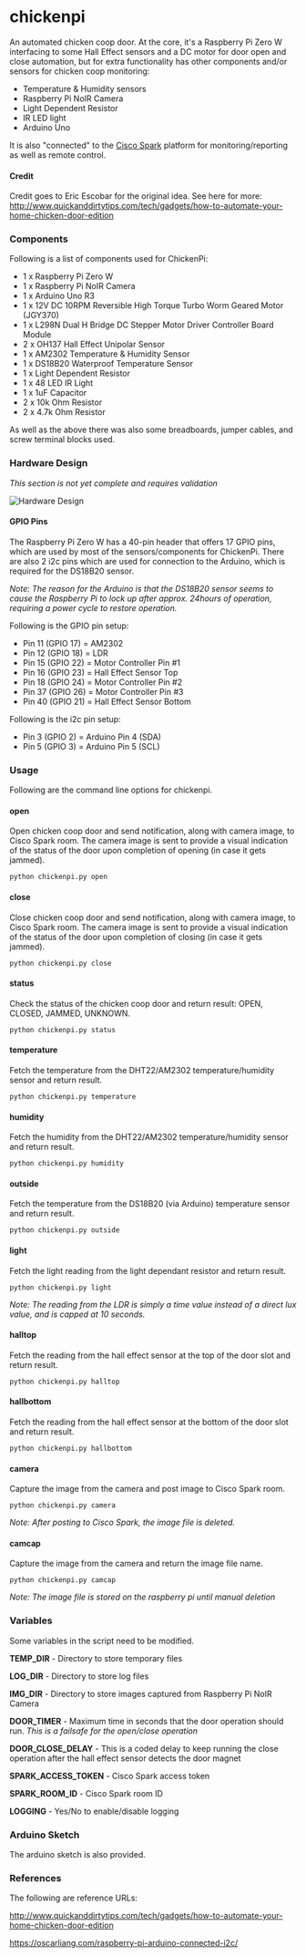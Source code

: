 # chickenpi

An automated chicken coop door.  At the core, it's a Raspberry Pi Zero W interfacing to some Hall Effect sensors and a DC motor for door open and close automation, but for extra functionality has other components and/or sensors for chicken coop monitoring:

- Temperature & Humidity sensors
- Raspberry Pi NoIR Camera
- Light Dependent Resistor
- IR LED light
- Arduino Uno

It is also "connected" to the [Cisco Spark](https://www.ciscospark.com/) platform for monitoring/reporting as well as remote control.

#### Credit
Credit goes to Eric Escobar for the original idea.  See here for more: http://www.quickanddirtytips.com/tech/gadgets/how-to-automate-your-home-chicken-door-edition

### Components

Following is a list of components used for ChickenPi:

- 1 x Raspberry Pi Zero W
- 1 x Raspberry Pi NoIR Camera
- 1 x Arduino Uno R3
- 1 x 12V DC 10RPM Reversible High Torque Turbo Worm Geared Motor (JGY370)
- 1 x L298N Dual H Bridge DC Stepper Motor Driver Controller Board Module
- 2 x OH137 Hall Effect Unipolar Sensor
- 1 x AM2302 Temperature & Humidity Sensor
- 1 x DS18B20 Waterproof Temperature Sensor
- 1 x Light Dependent Resistor
- 1 x 48 LED IR Light
- 1 x 1uF Capacitor
- 2 x 10k Ohm Resistor
- 2 x 4.7k Ohm Resistor

As well as the above there was also some breadboards, jumper cables, and screw terminal blocks used.

### Hardware Design

_This section is not yet complete and requires validation_

![Hardware Design](ChickenPi-Board-Rev1_bb.jpg)

#### GPIO Pins

The Raspberry Pi Zero W has a 40-pin header that offers 17 GPIO pins, which are used by most of the sensors/components for ChickenPi.
There are also 2 i2c pins which are used for connection to the Arduino, which is required for the DS18B20 sensor.

_Note:  The reason for the Arduino is that the DS18B20 sensor seems to cause the Raspberry Pi to lock up after approx. 24hours of operation, requiring a power cycle to restore operation._

Following is the GPIO pin setup:

- Pin 11 (GPIO 17) = AM2302
- Pin 12 (GPIO 18) = LDR
- Pin 15 (GPIO 22) = Motor Controller Pin #1
- Pin 16 (GPIO 23) = Hall Effect Sensor Top
- Pin 18 (GPIO 24) = Motor Controller Pin #2
- Pin 37 (GPIO 26) = Motor Controller Pin #3
- Pin 40 (GPIO 21) = Hall Effect Sensor Bottom

Following is the i2c pin setup:

- Pin 3 (GPIO 2) = Arduino Pin 4 (SDA)
- Pin 5 (GPIO 3) = Arduino Pin 5 (SCL)

### Usage

Following are the command line options for chickenpi.

#### open

Open chicken coop door and send notification, along with camera image, to Cisco Spark room.  The camera image is sent to provide a visual indication of the status of the door upon completion of opening (in case it gets jammed).

```
python chickenpi.py open
```

#### close

Close chicken coop door and send notification, along with camera image, to Cisco Spark room.  The camera image is sent to provide a visual indication of the status of the door upon completion of closing (in case it gets jammed).

```
python chickenpi.py close
```

#### status

Check the status of the chicken coop door and return result:  OPEN, CLOSED, JAMMED, UNKNOWN.

```
python chickenpi.py status
```

#### temperature

Fetch the temperature from the DHT22/AM2302 temperature/humidity sensor and return result.

```
python chickenpi.py temperature
```

#### humidity

Fetch the humidity from the DHT22/AM2302 temperature/humidity sensor and return result.

```
python chickenpi.py humidity
```

#### outside

Fetch the temperature from the DS18B20 (via Arduino) temperature sensor and return result.

```
python chickenpi.py outside
```

#### light

Fetch the light reading from the light dependant resistor and return result.

```
python chickenpi.py light
```

_Note:  The reading from the LDR is simply a time value instead of a direct lux value, and is capped at 10 seconds._

#### halltop

Fetch the reading from the hall effect sensor at the top of the door slot and return result.

```
python chickenpi.py halltop
```

#### hallbottom

Fetch the reading from the hall effect sensor at the bottom of the door slot and return result.

```
python chickenpi.py hallbottom
```

#### camera

Capture the image from the camera and post image to Cisco Spark room.

```
python chickenpi.py camera
```

_Note:  After posting to Cisco Spark, the image file is deleted._

#### camcap

Capture the image from the camera and return the image file name.

```
python chickenpi.py camcap
```

_Note:  The image file is stored on the raspberry pi until manual deletion_


### Variables

Some variables in the script need to be modified.

**TEMP_DIR** - Directory to store temporary files

**LOG_DIR** - Directory to store log files

**IMG_DIR** - Directory to store images captured from Raspberry Pi NoIR Camera

**DOOR_TIMER** - Maximum time in seconds that the door operation should run.  _This is a failsafe for the open/close operation_

**DOOR_CLOSE_DELAY** - This is a coded delay to keep running the close operation after the hall effect sensor detects the door magnet

**SPARK_ACCESS_TOKEN** - Cisco Spark access token

**SPARK_ROOM_ID** - Cisco Spark room ID

**LOGGING** - Yes/No to enable/disable logging


### Arduino Sketch

The arduino sketch is also provided.

### References

The following are reference URLs:

http://www.quickanddirtytips.com/tech/gadgets/how-to-automate-your-home-chicken-door-edition

https://oscarliang.com/raspberry-pi-arduino-connected-i2c/

